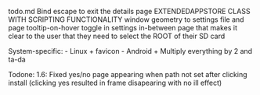 todo.md
Bind escape to exit the details page
EXTENDEDAPPSTORE CLASS WITH SCRIPTING FUNCTIONALITY
window geometry to settings file and page
tooltip-on-hover toggle in settings
in-between page that makes it clear to the user that they need to select the ROOT of their SD card



System-specific:
    - Linux
        + favicon
    - Android
        + Multiply everything by 2 and ta-da




Todone:
1.6:
Fixed yes/no page appearing when path not set after clicking install (clicking yes resulted in frame disapearing with no ill effect)